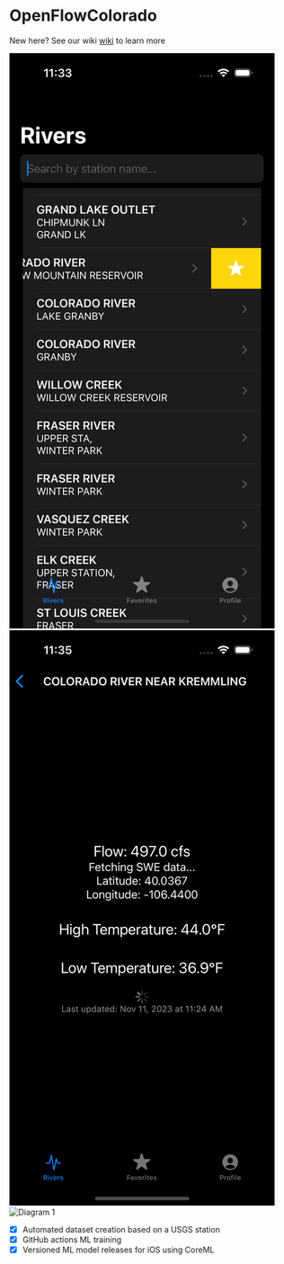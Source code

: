 # OpenFlowColorado
New here? See our wiki 
[wiki](https://github.com/tmart234/OpenFlowColorado/wiki) to learn more

![Alt text](assets/SS3.png?raw=true "Home Screen")
![Alt text](assets/SS1.png?raw=true "River View")
![Diagram 1](https://raw.githubusercontent.com/tmart234/OpenFlowColorado/main/assets/OpenFlowML_diagram.svg "ML workflow")

- [x] Automated dataset creation based on a USGS station
- [x] GitHub actions ML training
- [x] Versioned ML model releases for iOS using CoreML
